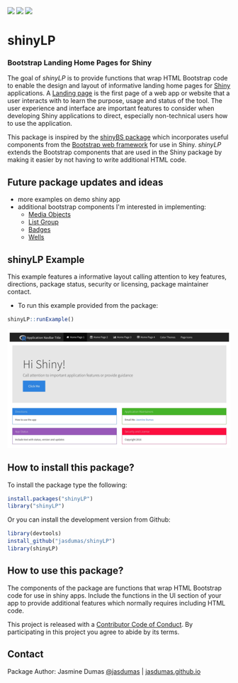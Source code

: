 ![](https://travis-ci.org/jasdumas/shinyLP.svg?branch=master)
[![](http://cranlogs.r-pkg.org/badges/shinyLP)](http://cran.rstudio.com/web/packages/shinyLP/index.html)
[![](http://cranlogs.r-pkg.org/badges/grand-total/shinyLP)](http://cran.rstudio.com/web/packages/shinyLP/index.html)

# shinyLP

### Bootstrap Landing Home Pages for Shiny

The goal of *shinyLP* is to provide functions that wrap HTML Bootstrap code to enable the design and layout of informative landing home pages for [Shiny](http://shiny.rstudio.com/) applications. A [Landing page](https://en.wikipedia.org/wiki/Landing_page) is the first page of a web app or website that a user interacts with to learn the purpose, usage and status of the tool. The user experience and interface are important features to consider when developing Shiny applications to direct, especially non-technical users how to use the application.

This package is inspired by the [shinyBS package](https://github.com/ebailey78/shinyBS) which incorporates useful components from the [Bootstrap web framework](http://getbootstrap.com/) for use in Shiny. *shinyLP* extends the Bootstrap components that are used in the Shiny package by making it easier by not having to write additional HTML code.

## Future package updates and ideas

* more examples on demo shiny app
* additional bootstrap components I'm interested in implementing:
    * [Media Objects](http://getbootstrap.com/components/#media-default)
    * [List Group](http://getbootstrap.com/components/#list-group)
    * [Badges](http://getbootstrap.com/components/#list-group-badges)
    * [Wells](http://getbootstrap.com/components/#wells)

## shinyLP Example

This example features a informative layout calling attention to key features, directions, package status, security or licensing, package maintainer contact.

* To run this example provided from the package:
```r
shinyLP::runExample()
```

![](example.jpg)


## How to install this package?

To install the package type the following:

```r
install.packages("shinyLP")
library("shinyLP")
```

Or you can install the development version from Github:

```r
library(devtools)
install_github("jasdumas/shinyLP")
library(shinyLP)
```

## How to use this package?

The components of the package are functions that wrap HTML Bootstrap code for use in shiny apps. Include the functions in the UI section of your app to provide additional features which normally requires including HTML code.

This project is released with a [Contributor Code of Conduct](https://github.com/jasdumas/shinyLP/blob/master/CONDUCT.md). By participating in this project you agree to abide by its terms.

## Contact

Package Author: Jasmine Dumas [@jasdumas](https://twitter.com/jasdumas) | [jasdumas.github.io](http://jasdumas.github.io/) 
